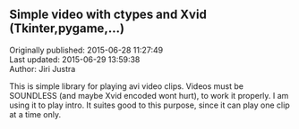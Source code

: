 ## Simple video with ctypes and Xvid (Tkinter,pygame,...)  
Originally published: 2015-06-28 11:27:49  
Last updated: 2015-06-29 13:59:38  
Author: Jiri Justra  
  
This is simple library for playing avi video clips. Videos must be SOUNDLESS (and maybe Xvid encoded wont hurt), to work it properly. I am using it to play intro. It suites good to this purpose, since it can play one clip at a time only.